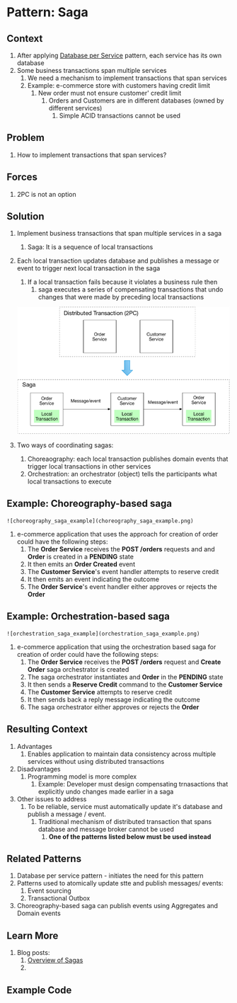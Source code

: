# Pattern: Saga #
## Context ##
1. After applying [Database per Service]() pattern, each service has its own database
2. Some business transactions span multiple services
	1. We need a mechanism to implement transactions that span services
	2. Example: e-commerce store with customers having credit limit
		1. New order must not ensure customer' credit limit
			1. Orders and Customers are in different databases (owned by different services)
				1. Simple ACID transactions cannot be used

## Problem ##
1. How to implement transactions that span services?

## Forces ##
1. 2PC is not an option

## Solution ##
1. Implement business transactions that span multiple services in a saga
	1. Saga: It is a sequence of local transactions
2. Each local transaction updates database and publishes a message or event to trigger next local transaction in the saga
	1. If a local transaction fails because it violates a business rule then
		1. saga executes a series of compensating transactions that undo changes that were made by preceding local transactions

	![from_2pc_to_saga](from_2pc_to_saga.png)
	
3. Two ways of coordinating sagas:
	1. Choreaography: each local transaction publishes domain events that trigger local transactions in other services
	2. Orchestration: an orchestrator (object) tells the participants what local transactions to execute

## Example: Choreography-based saga ##

	![choreography_saga_example](choreography_saga_example.png)
	
1. e-commerce application that uses the approach for creation of order could have the following steps:
	1. The **Order Service** receives the **POST /orders** requests and and **Order** is created in a **PENDING** state
	2. It then emits an **Order Created** event
	3. The **Customer Service**'s event handler attempts to reserve credit
	4. It then emits an event indicating the outcome
	5. The **Order Service**'s event handler either approves or rejects the **Order**

## Example: Orchestration-based saga ##

	![orchestration_saga_example](orchestration_saga_example.png)
	
1. e-commerce application that using the orchestration based saga for creation of order could have the following steps:
	1. The **Order Service** receives the **POST /orders** request and **Create Order** saga orchestrator is created
	2. The saga orchestrator instantiates and **Order** in the **PENDING** state
	3. It then sends a **Reserve Credit** command to the **Customer Service**
	4. The **Customer Service** attempts to reserve credit
	5. It then sends back a reply message indicating the outcome
	6. The saga orchestrator either approves or rejects the **Order**

## Resulting Context ##
1. Advantages
	1. Enables application to maintain data consistency across multiple services without using distributed transactions
2. Disadvantages
	1. Programming model is more complex
		1. Example: Developer must design compensating trnasactions that explicitly undo changes made earlier in a saga
3. Other issues to address
	1. To be reliable, service must automatically update it's database and publish a message / event.
		1. Traditional mechanism of distributed transaction that spans database and message broker cannot be used
			1. **One of the patterns listed below must be used instead**

## Related Patterns ##
1. Database per service pattern - initiates the need for this pattern
2. Patterns used to atomically update stte and publish messages/ events:
	1. Event sourcing
	2. Transactional Outbox
3. Choreography-based saga can publish events using Aggregates and Domain events

## Learn More ##
1. Blog posts:
	1. [Overview of Sagas](https://chrisrichardson.net/post/antipatterns/2019/07/09/developing-sagas-part-1.html)
	2. []()

## Example Code ##